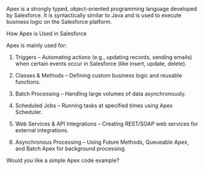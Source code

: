 Apex is a strongly typed, object-oriented programming language developed by Salesforce. It is syntactically similar to Java and is used to execute business logic on the Salesforce platform.

  

How Apex is Used in Salesforce

  

Apex is mainly used for:

1. Triggers – Automating actions (e.g., updating records, sending emails) when certain events occur in Salesforce (like insert, update, delete).

2. Classes & Methods – Defining custom business logic and reusable functions.

3. Batch Processing – Handling large volumes of data asynchronously.

4. Scheduled Jobs – Running tasks at specified times using Apex Scheduler.

5. Web Services & API Integrations – Creating REST/SOAP web services for external integrations.

6. Asynchronous Processing – Using Future Methods, Queueable Apex, and Batch Apex for background processing.

  

Would you like a simple Apex code example?